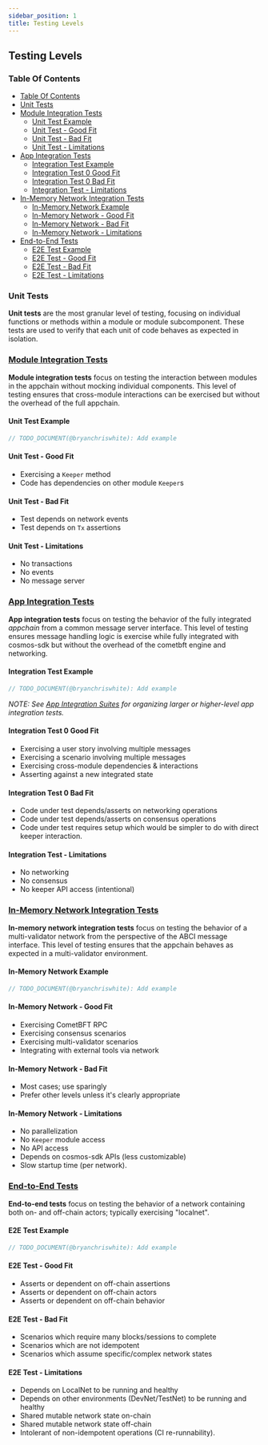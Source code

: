 ```yaml
---
sidebar_position: 1
title: Testing Levels
---
```


## Testing Levels <!-- omit in toc -->

### Table Of Contents

- [Table Of Contents](#table-of-contents)
- [Unit Tests](#unit-tests)
- [Module Integration Tests](#module-integration-tests)
  - [Unit Test Example](#unit-test-example)
  - [Unit Test - Good Fit](#unit-test---good-fit)
  - [Unit Test - Bad Fit](#unit-test---bad-fit)
  - [Unit Test - Limitations](#unit-test---limitations)
- [App Integration Tests](#app-integration-tests)
  - [Integration Test Example](#integration-test-example)
  - [Integration Test 0 Good Fit](#integration-test-0-good-fit)
  - [Integration Test 0 Bad Fit](#integration-test-0-bad-fit)
  - [Integration Test - Limitations](#integration-test---limitations)
- [In-Memory Network Integration Tests](#in-memory-network-integration-tests)
  - [In-Memory Network Example](#in-memory-network-example)
  - [In-Memory Network - Good Fit](#in-memory-network---good-fit)
  - [In-Memory Network - Bad Fit](#in-memory-network---bad-fit)
  - [In-Memory Network - Limitations](#in-memory-network---limitations)
- [End-to-End Tests](#end-to-end-tests)
  - [E2E Test Example](#e2e-test-example)
  - [E2E Test - Good Fit](#e2e-test---good-fit)
  - [E2E Test - Bad Fit](#e2e-test---bad-fit)
  - [E2E Test - Limitations](#e2e-test---limitations)

### Unit Tests

**Unit tests** are the most granular level of testing, focusing on individual functions or methods within a module or module subcomponent.
These tests are used to verify that each unit of code behaves as expected in isolation.

### [Module Integration Tests](module_integration.md)

**Module integration tests** focus on testing the interaction between modules in the appchain without mocking individual components.
This level of testing ensures that cross-module interactions can be exercised but without the overhead of the full appchain.

#### Unit Test Example

```go
// TODO_DOCUMENT(@bryanchriswhite): Add example
```

#### Unit Test - Good Fit

- Exercising a `Keeper` method
- Code has dependencies on other module `Keeper`s

#### Unit Test - Bad Fit

- Test depends on network events
- Test depends on `Tx` assertions

#### Unit Test - Limitations

- No transactions
- No events
- No message server

### [App Integration Tests](app_integration)

**App integration tests** focus on testing the behavior of the fully integrated _appchain_ from a common message server interface.
This level of testing ensures message handling logic is exercise while fully integrated with cosmos-sdk but without the overhead of the cometbft engine and networking.

#### Integration Test Example

```go
// TODO_DOCUMENT(@bryanchriswhite): Add example
```

_NOTE: See [App Integration Suites](integration_suites) for organizing larger or higher-level app integration tests._

#### Integration Test 0 Good Fit

- Exercising a user story involving multiple messages
- Exercising a scenario involving multiple messages
- Exercising cross-module dependencies & interactions
- Asserting against a new integrated state

#### Integration Test 0 Bad Fit

- Code under test depends/asserts on networking operations
- Code under test depends/asserts on consensus operations
- Code under test requires setup which would be simpler to do with direct keeper interaction.

#### Integration Test - Limitations

- No networking
- No consensus
- No keeper API access (intentional)

### [In-Memory Network Integration Tests](in_memory_integration)

**In-memory network integration tests** focus on testing the behavior of a multi-validator network from the perspective of the ABCI message interface.
This level of testing ensures that the appchain behaves as expected in a multi-validator environment.

#### In-Memory Network Example

```go
// TODO_DOCUMENT(@bryanchriswhite): Add example
```

#### In-Memory Network - Good Fit

- Exercising CometBFT RPC
- Exercising consensus scenarios
- Exercising multi-validator scenarios
- Integrating with external tools via network

#### In-Memory Network - Bad Fit

- Most cases; use sparingly
- Prefer other levels unless it's clearly appropriate

#### In-Memory Network - Limitations

- No parallelization
- No `Keeper` module access
- No API access
- Depends on cosmos-sdk APIs (less customizable)
- Slow startup time (per network).

### [End-to-End Tests](e2e)

**End-to-end tests** focus on testing the behavior of a network containing both on- and off-chain actors; typically exercising "localnet".

#### E2E Test Example

```go
// TODO_DOCUMENT(@bryanchriswhite): Add example
```

#### E2E Test - Good Fit

- Asserts or dependent on off-chain assertions
- Asserts or dependent on off-chain actors
- Asserts or dependent on off-chain behavior

#### E2E Test - Bad Fit

- Scenarios which require many blocks/sessions to complete
- Scenarios which are not idempotent
- Scenarios which assume specific/complex network states

#### E2E Test - Limitations

- Depends on LocalNet to be running and healthy
- Depends on other environments (DevNet/TestNet) to be running and healthy
- Shared mutable network state on-chain
- Shared mutable network state off-chain
- Intolerant of non-idempotent operations (CI re-runnability).
